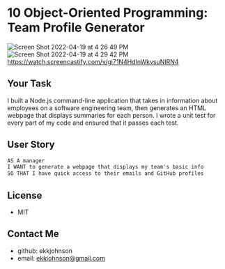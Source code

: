 # 10 Object-Oriented Programming: Team Profile Generator
![Screen Shot 2022-04-19 at 4 26 49 PM](https://user-images.githubusercontent.com/97856843/164104962-0f103d32-b881-4a64-8d0b-f86488e40cbb.png)
![Screen Shot 2022-04-19 at 4 29 42 PM](https://user-images.githubusercontent.com/97856843/164105061-3c8f454b-5279-4483-8017-88f501792d69.png)
https://watch.screencastify.com/v/gi71N4HdInWkvsuNIRN4

## Your Task

I built a Node.js command-line application that takes in information about employees on a software engineering team, then generates an HTML webpage that displays summaries for each person. I wrote a unit test for every part of my code and ensured that it passes each test.



## User Story

```md
AS A manager
I WANT to generate a webpage that displays my team's basic info
SO THAT I have quick access to their emails and GitHub profiles
```
## License
* MIT

## Contact Me
* github: ekkjohnson
* email: ekkjohnson@gmail.com
